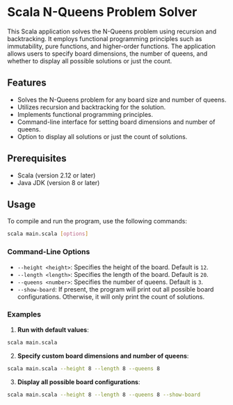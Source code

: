 # Scala N-Queens Problem Solver

This Scala application solves the N-Queens problem using recursion and backtracking. It employs functional programming principles such as immutability, pure functions, and higher-order functions. The application allows users to specify board dimensions, the number of queens, and whether to display all possible solutions or just the count.

## Features

- Solves the N-Queens problem for any board size and number of queens.
- Utilizes recursion and backtracking for the solution.
- Implements functional programming principles.
- Command-line interface for setting board dimensions and number of queens.
- Option to display all solutions or just the count of solutions.

## Prerequisites

- Scala (version 2.12 or later)
- Java JDK (version 8 or later)

## Usage

To compile and run the program, use the following commands:

```sh
scala main.scala [options]
```

### Command-Line Options

- `--height <height>`: Specifies the height of the board. Default is `12`.
- `--length <length>`: Specifies the length of the board. Default is `20`.
- `--queens <number>`: Specifies the number of queens. Default is `3`.
- `--show-board`: If present, the program will print out all possible board configurations. Otherwise, it will only print the count of solutions.

### Examples

1. **Run with default values**:

```sh
scala main.scala
```

2. **Specify custom board dimensions and number of queens**:

```sh
scala main.scala --height 8 --length 8 --queens 8
```

3. **Display all possible board configurations**:

```sh
scala main.scala --height 8 --length 8 --queens 8 --show-board
```
